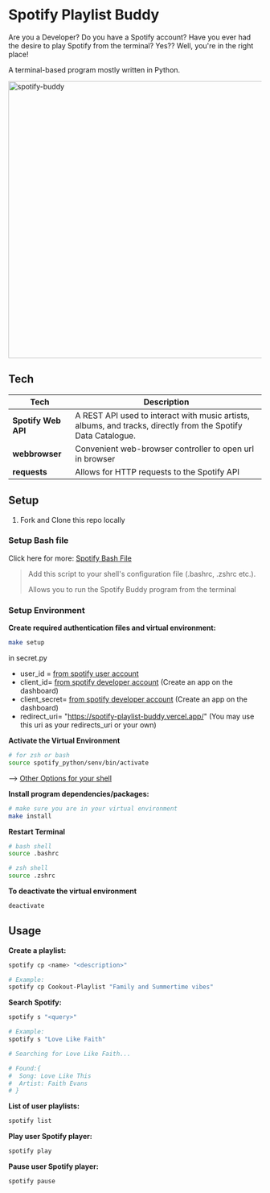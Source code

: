 # Spotify Playlist Buddy

Are you a Developer? Do you have a Spotify account? Have you ever had the desire to play Spotify from the terminal? Yes?? Well, you're in the right place!

A terminal-based program mostly written in Python.

<img src="https://media.giphy.com/media/WjQYG5UBbdtcRzscAC/giphy.gif" width="550px" alt="spotify-buddy"/>

## Tech

| Tech             | Description                                                                                                   |
| ------------------- | ------------------------------------------------------------------------------------------------------------- |
| **Spotify Web API** | A REST API used to interact with music artists, albums, and tracks, directly from the Spotify Data Catalogue. |
| **webbrowser**      | Convenient web-browser controller to open url in browser                                                                            |
| **requests** | Allows for HTTP requests to the Spotify API |

## Setup

1. Fork and Clone this repo locally

### Setup Bash file
Click here for more: [Spotify Bash File](https://github.com/StefonSimmons/spotify_bash_file)

> Add this script to your shell's configuration file (.bashrc, .zshrc etc.).
>
> Allows you to run the Spotify Buddy program from the terminal

### Setup Environment

**Create required authentication files and virtual environment:**

```bash
make setup
```
in secret.py
- user_id = [from spotify user account](https://www.spotify.com/)
- client_id= [from spotify developer account](https://developer.spotify.com/dashboard/login) (Create an app on the dashboard)
- client_secret= [from spotify developer account](https://developer.spotify.com/dashboard/login) (Create an app on the dashboard)
- redirect_uri= "https://spotify-playlist-buddy.vercel.app/" (You may use this uri as your redirects_uri or your own)

**Activate the Virtual Environment**

```bash
# for zsh or bash
source spotify_python/senv/bin/activate
```
--> [Other Options for your shell](https://docs.python.org/3/library/venv.html#module-venv)

**Install program dependencies/packages:**

```bash
# make sure you are in your virtual environment
make install
```

**Restart Terminal**
```bash
# bash shell
source .bashrc
```

```bash
# zsh shell
source .zshrc
``` 

**To deactivate the virtual environment**

```bash
deactivate
```

## Usage

**Create a playlist:**

```bash
spotify cp <name> "<description>"
```

```bash
# Example:
spotify cp Cookout-Playlist "Family and Summertime vibes"
```

**Search Spotify:**

```bash
spotify s "<query>"
```

```bash
# Example:
spotify s "Love Like Faith"

# Searching for Love Like Faith...

# Found:{
#  Song: Love Like This
#  Artist: Faith Evans
# }
```

**List of user playlists:**

```bash
spotify list
```

**Play user Spotify player:**

```bash
spotify play
```

**Pause user Spotify player:**

```bash
spotify pause
```
